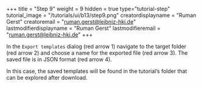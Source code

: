 +++
title = "Step 9"
weight = 9
hidden = true
type="tutorial-step"
tutorial_image = "/tutorials/ui/b13/step9.png"
creatordisplayname = "Ruman Gerst"
creatoremail = "ruman.gerst@leibniz-hki.de"
lastmodifierdisplayname = "Ruman Gerst"
lastmodifieremail = "ruman.gerst@leibniz-hki.de"
+++

In the `Export templates` dialog (red arrow 1) navigate to the target folder (red arrow 2) and choose a name for the exported file (red arrow 3). The saved file is in JSON format (red arrow 4). 

In this case, the saved templates will be found in the tutorial’s folder that can be explored after download. 